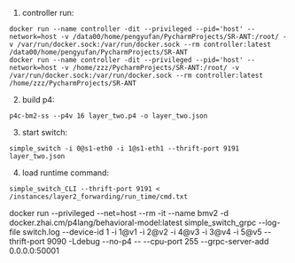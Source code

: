 1. controller run:
```
docker run --name controller -dit --privileged --pid='host' --network=host -v /data00/home/pengyufan/PycharmProjects/SR-ANT:/root/ -v /var/run/docker.sock:/var/run/docker.sock --rm controller:latest /data00/home/pengyufan/PycharmProjects/SR-ANT
docker run --name controller -dit --privileged --pid='host' --network=host -v /home/zzz/PycharmProjects/SR-ANT:/root/ -v /var/run/docker.sock:/var/run/docker.sock --rm controller:latest /home/zzz/PycharmProjects/SR-ANT
```
2. build p4:
```
p4c-bm2-ss --p4v 16 layer_two.p4 -o layer_two.json
```
3. start switch:
```
simple_switch -i 0@s1-eth0 -i 1@s1-eth1 --thrift-port 9191 layer_two.json
```
4. load runtime command:
```
simple_switch_CLI --thrift-port 9191 < /instances/layer2_forwarding/run_time/cmd.txt
```
docker run --privileged --net=host --rm -it --name bmv2 -d docker.zhai.cm/p4lang/behavioral-model:latest simple_switch_grpc --log-file switch.log --device-id 1 -i 1@v1 -i 2@v2 -i 4@v3 -i 3@v4 -i 5@v5 --thrift-port 9090 -Ldebug --no-p4 -- --cpu-port 255 --grpc-server-add 0.0.0.0:50001